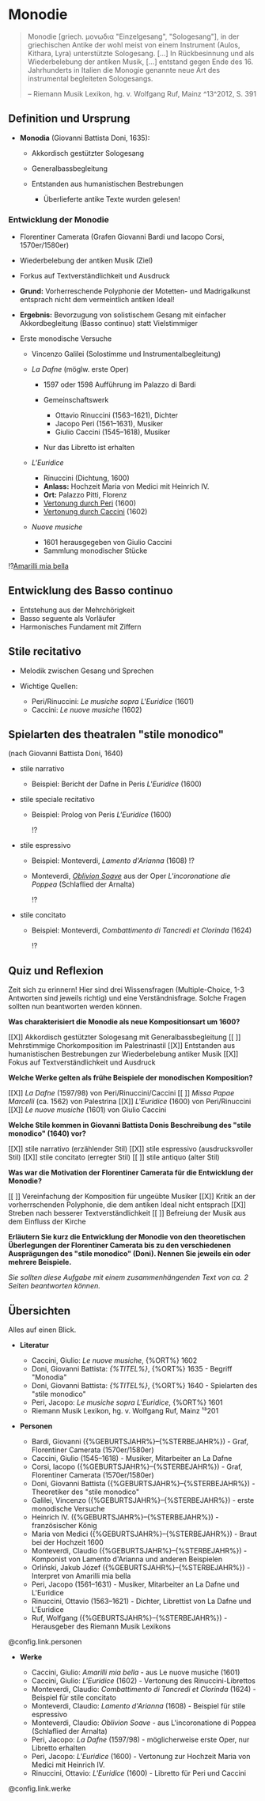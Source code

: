 <!--
author:   Dennis Ried
email:    dennis.ried@musikwiss.uni-halle.de
version:  1.0.0
language: de
narrator: Deutsch Female
import:   ../config.md
link:     ../style.css
link:     https://fonts.googleapis.com/css2?family=Source+Sans+3:ital,wght@0,200..900;1,200..900&display=swap
font:     Source Sans 3
tags:     barock, gattung, vokalmusik
-->

# Monodie

> Monodie [griech. μονωδια "Einzelgesang", "Sologesang"], in der griechischen Antike der wohl meist von einem Instrument (Aulos, Kithara, Lyra) unterstützte Sologesang.
> \[...\]
> In Rückbesinnung und als Wiederbelebung der antiken Musik, \[...\] entstand gegen Ende des 16. Jahrhunderts in Italien die Monogie genannte neue Art des instrumental begleiteten Sologesangs.
>
> – Riemann Musik Lexikon, hg. v. Wolfgang Ruf, Mainz ^13^2012, S. 391

## Definition und Ursprung
* **Monodia** (Giovanni Battista Doni, 1635):

  * Akkordisch gestützter Sologesang
  * Generalbassbegleitung
  * Entstanden aus humanistischen Bestrebungen

    * Überlieferte antike Texte wurden gelesen!

### Entwicklung der Monodie

* Florentiner Camerata (Grafen Giovanni Bardi und Iacopo Corsi, 1570er/1580er)
* Wiederbelebung der antiken Musik (Ziel)
* Forkus auf Textverständlichkeit und Ausdruck
* **Grund:** Vorherreschende Polyphonie der Motetten- und Madrigalkunst entsprach nicht dem vermeintlich antiken Ideal!
* **Ergebnis:** Bevorzugung von solistischem Gesang mit einfacher Akkordbegleitung (Basso continuo) statt Vielstimmiger 

* Erste monodische Versuche

  * Vincenzo Galilei (Solostimme und Instrumentalbegleitung)
  * _La Dafne_ (möglw. erste Oper)
    
    * 1597 oder 1598 Aufführung im Palazzo di Bardi
    * Gemeinschaftswerk

      * Ottavio Rinuccini (1563–1621), Dichter
      * Jacopo Peri (1561–1631), Musiker
      * Giulio Caccini (1545–1618), Musiker
    
    * Nur das Libretto ist erhalten

  * _L'Euridice_
    
    * Rinuccini (Dichtung, 1600) 
    * **Anlass:** Hochzeit Maria von Medici mit Heinrich IV.
    * **Ort:** Palazzo Pitti, Florenz
    * [Vertonung durch Peri](https://www.youtube.com/watch?v=v-Uf30MaXCY) (1600)
    * [Vertonung durch Caccini](https://www.youtube.com/watch?v=4EWX3p1ahWY) (1602)

  * _Nuove musiche_

    * 1601 herausgegeben von Giulio Caccini
    * Sammlung monodischer Stücke
  
!?[Amarilli mia bella](https://www.youtube.com/watch?v=bHVXUNtCcfk "Giulio Caccini: _Amarilli mia bella_, Jakub Józef Orliński")

## Entwicklung des Basso continuo
* Entstehung aus der Mehrchörigkeit
* Basso seguente als Vorläufer
* Harmonisches Fundament mit Ziffern

## Stile recitativo
* Melodik zwischen Gesang und Sprechen
* Wichtige Quellen:

  * Peri/Rinuccini: _Le musiche sopra L'Euridice_ (1601)
  * Caccini: _Le nuove musiche_ (1602)

## Spielarten des theatralen "stile monodico"
(nach Giovanni Battista Doni, 1640)

* stile narrativo 

  * Beispiel: Bericht der Dafne in Peris _L'Euridice_ (1600)

* stile speciale recitativo 

  * Beispiel: Prolog von Peris _L'Euridice_ (1600)
    
    !?[](https://www.youtube.com/watch?v=6Z1i4aYgmyc)

* stile espressivo 

  * Beispiel: Monteverdi, _Lamento d'Arianna_ (1608) !?[](https://www.youtube.com/watch?v=3iY1jBk50ok)
  * Monteverdi, [_Oblivion Soave_](https://youtu.be/MGRQhiaLTI8?si=XTwuiz0cB57rTsoz&t=7927 "Beginn der Arie bei 2:12:55") aus der Oper _L'incoronatione die Poppea_ (Schlaflied der Arnalta)

    !?[](https://www.youtube.com/watch?v=q1DE1dTdCNE)

* stile concitato

  * Beispiel: Monteverdi, _Combattimento di Tancredi et Clorinda_ (1624)
    
    !?[](https://www.youtube.com/watch?v=AT_Ktsg86gs) 

## Quiz und Reflexion
Zeit sich zu erinnern! Hier sind drei Wissensfragen (Multiple-Choice, 1-3 Antworten sind jeweils richtig) und eine Verständnisfrage. Solche Fragen sollten nun beantworten werden können.

**Was charakterisiert die Monodie als neue Kompositionsart um 1600?**

[[X]] Akkordisch gestützter Sologesang mit Generalbassbegleitung
[[ ]] Mehrstimmige Chorkomposition im Palestrinastil
[[X]] Entstanden aus humanistischen Bestrebungen zur Wiederbelebung antiker Musik
[[X]] Fokus auf Textverständlichkeit und Ausdruck

**Welche Werke gelten als frühe Beispiele der monodischen Komposition?**

[[X]] _La Dafne_ (1597/98) von Peri/Rinuccini/Caccini
[[ ]] _Missa Papae Marcelli_ (ca. 1562) von Palestrina
[[X]] _L'Euridice_ (1600) von Peri/Rinuccini
[[X]] _Le nuove musiche_ (1601) von Giulio Caccini

**Welche Stile kommen in Giovanni Battista Donis Beschreibung des "stile monodico" (1640) vor?**

[[X]] stile narrativo (erzählender Stil)
[[X]] stile espressivo (ausdrucksvoller Stil)
[[X]] stile concitato (erregter Stil)
[[ ]] stile antiquo (alter Stil)

**Was war die Motivation der Florentiner Camerata für die Entwicklung der Monodie?**

[[ ]] Vereinfachung der Komposition für ungeübte Musiker
[[X]] Kritik an der vorherrschenden Polyphonie, die dem antiken Ideal nicht entsprach
[[X]] Streben nach besserer Textverständlichkeit
[[ ]] Befreiung der Musik aus dem Einfluss der Kirche

**Erläutern Sie kurz die Entwicklung der Monodie von den theoretischen Überlegungen der Florentiner Camerata bis zu den verschiedenen Ausprägungen des "stile monodico" (Doni). Nennen Sie jeweils ein oder mehrere Beispiele.**

*Sie sollten diese Aufgabe mit einem zusammenhängenden Text von ca. 2 Seiten beantworten können.*

## Übersichten

Alles auf einen Blick.

* **Literatur**

  * Caccini, Giulio: *Le nuove musiche*, {%ORT%} 1602
  * Doni, Giovanni Battista: *{%TITEL%}*, {%ORT%} 1635 - Begriff "Monodia"
  * Doni, Giovanni Battista: *{%TITEL%}*, {%ORT%} 1640 - Spielarten des "stile monodico"
  * Peri, Jacopo: *Le musiche sopra L'Euridice*, {%ORT%} 1601
  * Riemann Musik Lexikon, hg. v. Wolfgang Ruf, Mainz ¹³201

* **Personen**

  * Bardi, Giovanni ({%GEBURTSJAHR%}–{%STERBEJAHR%}) - Graf, Florentiner Camerata (1570er/1580er)
  * Caccini, Giulio (1545–1618) - Musiker, Mitarbeiter an La Dafne
  * Corsi, Iacopo ({%GEBURTSJAHR%}–{%STERBEJAHR%}) - Graf, Florentiner Camerata (1570er/1580er)
  * Doni, Giovanni Battista ({%GEBURTSJAHR%}–{%STERBEJAHR%}) - Theoretiker des "stile monodico"
  * Galilei, Vincenzo ({%GEBURTSJAHR%}–{%STERBEJAHR%}) - erste monodische Versuche
  * Heinrich IV. ({%GEBURTSJAHR%}–{%STERBEJAHR%}) - französischer König
  * Maria von Medici ({%GEBURTSJAHR%}–{%STERBEJAHR%}) - Braut bei der Hochzeit 1600
  * Monteverdi, Claudio ({%GEBURTSJAHR%}–{%STERBEJAHR%}) - Komponist von Lamento d'Arianna und anderen Beispielen
  * Orliński, Jakub Józef ({%GEBURTSJAHR%}–{%STERBEJAHR%}) - Interpret von Amarilli mia bella
  * Peri, Jacopo (1561–1631) - Musiker, Mitarbeiter an La Dafne und L'Euridice
  * Rinuccini, Ottavio (1563–1621) - Dichter, Librettist von La Dafne und L'Euridice
  * Ruf, Wolfgang ({%GEBURTSJAHR%}–{%STERBEJAHR%}) - Herausgeber des Riemann Musik Lexikons

@config.link.personen

* **Werke**
  
  * Caccini, Giulio: *Amarilli mia bella* - aus Le nuove musiche (1601)
  * Caccini, Giulio: *L'Euridice* (1602) - Vertonung des Rinuccini-Librettos
  * Monteverdi, Claudio: *Combattimento di Tancredi et Clorinda* (1624) - Beispiel für stile concitato
  * Monteverdi, Claudio: *Lamento d'Arianna* (1608) - Beispiel für stile espressivo
  * Monteverdi, Claudio: *Oblivion Soave* - aus L'incoronatione di Poppea (Schlaflied der Arnalta)
  * Peri, Jacopo: *La Dafne* (1597/98) - möglicherweise erste Oper, nur Libretto erhalten
  * Peri, Jacopo: *L'Euridice* (1600) - Vertonung zur Hochzeit Maria von Medici mit Heinrich IV.
  * Rinuccini, Ottavio: *L'Euridice* (1600) - Libretto für Peri und Caccini

@config.link.werke 
